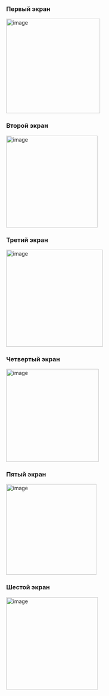 <h3>Первый экран</h3>
<img width="252" alt="image" src="https://github.com/engione/medic_app/assets/134282838/756b4d6d-d985-4a4d-8e2f-da266ff8eca8">
<h3>Второй экран</h3>
<img width="245" alt="image" src="https://github.com/engione/medic_app/assets/134282838/41b939d4-05f2-4606-8f8f-d6eac843d590">
<h3>Третий экран</h3>
<img width="259" alt="image" src="https://github.com/engione/medic_app/assets/134282838/aeee595d-e0b9-4609-9d48-35133ec2f2cc">
<h3>Четвертый экран</h3>
<img width="248" alt="image" src="https://github.com/engione/medic_app/assets/134282838/4f89b925-25e2-4677-8497-9ec6c30ab0ed">
<h3>Пятый экран</h3>
<img width="242" alt="image" src="https://github.com/engione/medic_app/assets/134282838/3732d6a7-3075-4737-b382-c76ea3880341">
<h3>Шестой экран</h3>
<img width="246" alt="image" src="https://github.com/engione/medic_app/assets/134282838/9b735eb1-6cde-4227-961b-66c12d8f434f">




